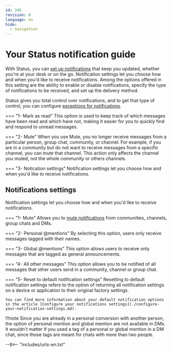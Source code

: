 ```yaml
---
id: 346
revision: 0
language: en
hide:
  - navigation
---
```


# Your Status notification guide

With Status, you can [set up notifications](./configure-your-notification-settings.md) that keep you updated, whether you're at your desk or on the go. Notification settings let you choose how and when you'd like to receive notifications. Among the options offered in this setting are the ability to enable or disable notifications, specify the type of notifications to be received, and set up the delivery method.

Status gives you total control over notifications, and to get that type of control, you can configure [exceptions for notifications](./set-your-notification-exceptions.md).

<!--
[image](image)
-->

=== "1- Mark as read"
    This option is used to keep track of which messages have been read and which have not, making it easier for you to quickly find and respond to unread messages.

=== "2- Mute"
    When you use Mute, you no longer receive messages from a particular person, group chat, community, or channel. For example, if you are in a community but do not want to receive messages from a specific channel, you can mute that channel. This action only affects the channel you muted, not the whole community or others channels.

=== "3- Notication settings"
    Notification settings let you choose how and when you'd like to receive notifications.

## Notifications settings

Notification settings let you choose how and when you'd like to receive notifications.

<!--
![image](image)
-->

=== "1- Mute"
    Allows you to [mute notifications](./mute-your-notifications.md) from communities, channels, group chats and DMs.

=== "2- Personal @mentions"
    By selecting this option, users only receive messages tagged with their names.

=== "3- Global @mentions"
    This option allows users to receive only messages that are tagged as general announcements.

=== "4- All other messages"
    This option allows you to be notified of all messages that other users send in a community, channel or group chat.

=== "5- Reset to default notification settings" 
    Resetting to default notification settings refers to the option of returning all notification settings on a device or application to their original factory settings.

    You can find more information about your default notification options in the article [Configure your notifications settings](./configure-your-notification-settings.md).

!!!note
    Since you are already in a personal conversion with another person, the option of personal mention and global mention are not available in DMs. It wouldn't matter if you used a tag of a personal or global mention in a DM chat, since those tags are meant for chats with more than two people.

--8<-- "includes/urls-en.txt"
